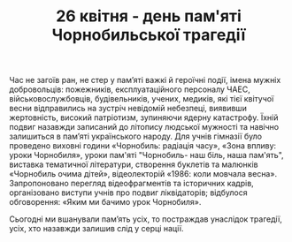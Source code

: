 ﻿---
title: 26 квітня - день пам'яті Чорнобильської трагедії
---

Час не загоїв ран, не стер у пам’яті важкі й героїчні події, імена мужніх добровольців: пожежників, експлуатаційного персоналу ЧАЕС, військовослужбовців, будівельників, учених, медиків, які тієї квітучої весни відправились на зустріч невідомій небезпеці, виявивши жертовність, високий патріотизм, зупиняючи ядерну катастрофу. Їхній подвиг назавжди записаний до літопису людської мужності та навічно залишиться в пам’яті українського народу. Для учнів гімназії було проведено виховні години «Чорнобиль: радіація часу», «Зона впливу: уроки Чорнобиля», уроки пам'яті "Чорнобиль- наш біль, наша пам'ять", виставка тематичної літератури, створення буклетів та малюнків «Чорнобиль очима дітей», відеолекторій «1986: коли мовчала весна». Запропоновано перегляд відеофрагментів та історичних кадрів, організовано виступи учнів про подвиг ліквідаторів; відбулося обговорення: «Яким ми бачимо урок Чорнобиля».

Сьогодні ми вшанували пам’ять усіх, то постраждав унаслідок трагедії, усіх, хто назавжди залишив слід у серці нації.

<slideshow />